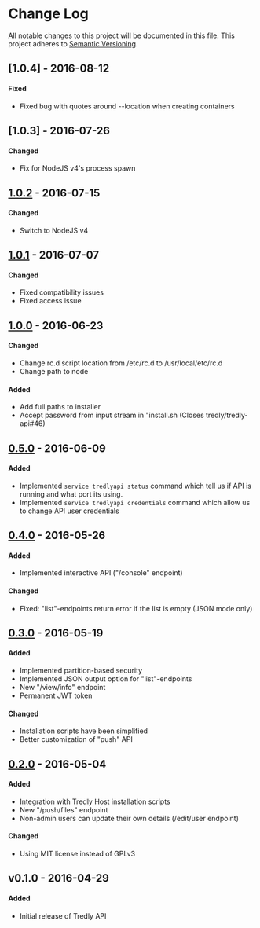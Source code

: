 # Change Log
All notable changes to this project will be documented in this file.
This project adheres to [Semantic Versioning](http://semver.org/).

## [1.0.4] - 2016-08-12
#### Fixed
- Fixed bug with quotes around --location when creating containers

## [1.0.3] - 2016-07-26
#### Changed
- Fix for NodeJS v4's process spawn

## [1.0.2] - 2016-07-15
#### Changed
- Switch to NodeJS v4

## [1.0.1] - 2016-07-07
#### Changed
- Fixed compatibility issues
- Fixed access issue

## [1.0.0] - 2016-06-23
#### Changed
- Change rc.d script location from /etc/rc.d to /usr/local/etc/rc.d
- Change path to node

#### Added
- Add full paths to installer
- Accept password from input stream in "install.sh (Closes tredly/tredly-api#46)

## [0.5.0] - 2016-06-09
#### Added
- Implemented `service tredlyapi status` command which tell us if API is running and what port its using.
- Implemented `service tredlyapi credentials` command which allow us to change API user credentials

## [0.4.0] - 2016-05-26
#### Added
- Implemented interactive API ("/console" endpoint)

#### Changed
- Fixed: "list"-endpoints return error if the list is empty (JSON mode only)

## [0.3.0] - 2016-05-19
#### Added
- Implemented partition-based security
- Implemented JSON output option for "list"-endpoints
- New "/view/info" endpoint
- Permanent JWT token

#### Changed
- Installation scripts have been simplified
- Better customization of "push" API

## [0.2.0] - 2016-05-04
#### Added
- Integration with Tredly Host installation scripts
- New "/push/files" endpoint
- Non-admin users can update their own details (/edit/user endpoint)

#### Changed
- Using MIT license instead of GPLv3

## v0.1.0 - 2016-04-29
#### Added
- Initial release of Tredly API

[1.0.2]: https://github.com/tredly/tredly-api/compare/v1.0.1...v1.0.2
[1.0.1]: https://github.com/tredly/tredly-api/compare/v1.0.0...v1.0.1
[1.0.0]: https://github.com/tredly/tredly-api/compare/v0.5.0...v1.0.0
[0.5.0]: https://github.com/tredly/tredly-api/compare/v0.4.0...v0.5.0
[0.4.0]: https://github.com/tredly/tredly-api/compare/v0.3.0...v0.4.0
[0.3.0]: https://github.com/tredly/tredly-api/compare/v0.2.0...v0.3.0
[0.2.0]: https://github.com/tredly/tredly-api/compare/v0.1.0...v0.2.0
